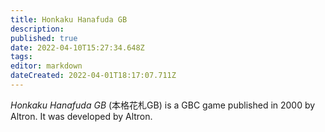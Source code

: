 ```yaml
---
title: Honkaku Hanafuda GB
description: 
published: true
date: 2022-04-10T15:27:34.648Z
tags: 
editor: markdown
dateCreated: 2022-04-01T18:17:07.711Z
---
```


_Honkaku Hanafuda GB_ (<span lang='ja'>本格花札GB</span>) is a GBC game published in 2000 by Altron.
It was developed by Altron.

